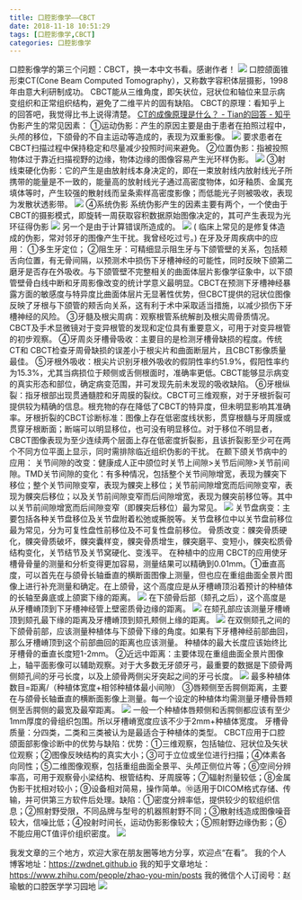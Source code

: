 ```yaml
---
title: 口腔影像学——CBCT
date: 2018-11-18 10:51:29
tags: [口腔影像学,CBCT]
categories: 口腔影像学
---
```

口腔影像学的第三个问题：CBCT，换一本中文书看。感谢作者！
![](https://zymblog-1258069789.cos.ap-chengdu.myqcloud.com/blog0020-kqyxx-cbct/01.jpg)
口腔颌面锥形束CT(Cone Beam Computed Tomography），又称数字容积体层摄影，1998年由意大利研制成功。
CBCT能从三维角度，即矢状位，冠状位和轴位来显示病变组织和正常组织结构，避免了二维平片的固有缺陷。
CBCT的原理：看知乎上的回答吧，我觉得比书上说得清楚。 [CT的成像原理是什么？ - Tian的回答 - 知乎 ](https://www.zhihu.com/question/24978900/answer/252728892)
伪影产生的常见因素：
①运动伪影：产生的原因主要是由于患者在拍照过程中，头颅的移位，下颌骨的不自主运动等造成的，表现为双重影像。
![](https://zymblog-1258069789.cos.ap-chengdu.myqcloud.com/blog0020-kqyxx-cbct/02.jpg)
要求患者在CBCT扫描过程中保持稳定和尽量减少投照时间来避免。
②位置伪影：指被投照物体过于靠近扫描视野的边缘，物体边缘的图像容易产生光环样伪影。
![](https://zymblog-1258069789.cos.ap-chengdu.myqcloud.com/blog0020-kqyxx-cbct/03.jpg)
③射线束硬化伪影：它的产生是由放射线本身决定的，即在一束放射线内放射线光子所携带的能量是不一致的，能量高的放射线光子通过高密度物体，如牙釉质、金属充填体等时，产生较强的散射线而呈条索样高密度影像；而低能光子则被吸收，表现为发散状透影带。
![](https://zymblog-1258069789.cos.ap-chengdu.myqcloud.com/blog0020-kqyxx-cbct/04.jpg)
④系统伪影 系统伪影产生的因素主要有两个，一个使由于CBCT的摄影模式，即旋转一周获取容积数据原始图像决定的，其可产生表现为光环征得伪影
![](https://zymblog-1258069789.cos.ap-chengdu.myqcloud.com/blog0020-kqyxx-cbct/05.jpg)
另一个是由于计算错误所造成的。
![](https://zymblog-1258069789.cos.ap-chengdu.myqcloud.com/blog0020-kqyxx-cbct/06.jpg)
( 临床上常见的是修复体造成的伪影，常对邻牙的图像产生干扰。我曾经吃过亏。)
在牙及牙周疾病中的应用：
①多生牙定位；
②阻生牙：可精细显示阻生牙与下颌管壁的关系，包括颊舌向位置，有无骨间隔，以预测术中损伤下牙槽神经的可能性，同时反映下颌第二磨牙是否存在外吸收。与下颌管壁不完整相关的曲面体层片影像学征象中，以下颌管壁骨白线中断和牙周影像改变的统计学意义最明显。CBCT在预测下牙槽神经暴露方面的敏感度与特异度比曲面体层片无显著性优势，但CBCT提供的冠状位图像反映了牙根与下颌管的颊舌向关系，这有利于术中采取适当措施，以减少损伤下牙槽神经的风险。
③牙髓及根尖周病：观察根管系统解剖及根尖周骨质情况。CBCT及手术显微镜对于变异根管的发现和定位具有重要意义，可用于对变异根管的初步观察。
④牙周炎牙槽骨吸收：主要目的是检测牙槽骨缺损的程度。传统CT和 CBCT检查牙周骨缺损的误差小于根尖片和曲面断层片，且CBCT影像质量最佳。
⑤牙根外吸收：根尖片识别牙根外吸收的假阴性率约51.9%，假阳性率约为15.3%，尤其当病损位于颊侧或舌侧根面时，准确率更低。CBCT能够显示病变的真实形态和部位，确定病变范围，并可发现先前未发现的吸收缺陷。
⑥牙根纵裂：指牙根部出现贯通髓腔和牙周膜的裂纹。CBCT可三维观察，对于牙根折裂可提供较为精确的信息。根充物的存在降低了CBCT的特异度，但未明显影响其准确率。牙根折裂的CBCT诊断标准：图像上存在低密度线状影，贯穿根髓与牙周膜或贯穿牙根断面；断端可以明显移位，也可没有明显移位。对于移位不明显者，CBCT图像表现为至少连续两个层面上存在低密度折裂影，且该折裂影至少可在两个不同方位平面上显示，同时需排除临近组织伪影的干扰。
在颞下颌关节病中的应用：
关节间隙的改变：健康成人正中颌位时关节上间隙>关节后间隙>关节前间隙。TMD关节间隙的变化：有多种情况，包括整个关节间隙增宽，表现为髁突下移位；整个关节间隙变窄，表现为髁突上移位；关节前间隙增宽而后间隙变窄，表现为髁突后移位；以及关节前间隙变窄而后间隙增宽，表现为髁突前移位等。其中以关节前间隙增宽而后间隙变窄（即髁突后移位）最为常见。
![](https://zymblog-1258069789.cos.ap-chengdu.myqcloud.com/blog0020-kqyxx-cbct/07.jpg)
关节盘病变：主要包括各种关节盘移位及关节盘附着松弛或撕脱等。关节盘移位中以关节盘前移位最为常见，分为可复性盘性前移位及不可复性盘前移位。
骨质改变：髁突骨质硬化，髁突骨质破坏，髁突囊样变，髁突骨质增生，髁突磨平、变短小，髁突松质骨结构变化，关节结节及关节窝硬化、变浅平。
在种植中的应用
CBCT的应用使牙槽骨骨量的测量和分析变得更加容易，测量结果可以精确到0.01mm。①垂直高度，可以首先在与颌骨长轴垂直的横断面图像上测量，但也应在重组曲面全景片图像上进行补充测量和确定。在上颌骨，这个高度应是从牙槽嵴顶沿着预计的种植体的长轴至鼻底或上颌窦下缘的距离。
![](https://zymblog-1258069789.cos.ap-chengdu.myqcloud.com/blog0020-kqyxx-cbct/08.jpg)
在下颌骨后部（颏孔之后），这个高度是从牙槽嵴顶到下牙槽神经管上壁密质骨边缘的距离。
![](https://zymblog-1258069789.cos.ap-chengdu.myqcloud.com/blog0020-kqyxx-cbct/09.jpg)
在颏孔部应该测量牙槽嵴顶到颏孔最下缘的距离及牙槽嵴顶到颏孔颊侧上缘的距离。
![](https://zymblog-1258069789.cos.ap-chengdu.myqcloud.com/blog0020-kqyxx-cbct/10.jpg)
在双侧颏孔之间的下颌骨前部，应该测量种植体与下颌骨下缘的角度。如果有下牙槽神经前部曲回，那么牙槽嵴顶到这个前部曲回的距离也应该测量。
种植体的最大长度应该始终比牙槽骨的垂直长度短1-2mm。
②近远中距离：主要体现在重组曲面全景片图像上，轴平面影像可以辅助观察。对于大多数无牙颌牙弓，最重要的数据是下颌骨两侧颏孔间的牙弓长度，以及上颌骨两侧尖牙突起之间的牙弓长度。
![](https://zymblog-1258069789.cos.ap-chengdu.myqcloud.com/blog0020-kqyxx-cbct/11.jpg)
最多种植体数目=距离/（种植体宽度+相邻种植体最小间隙）
③唇颊侧至舌腭侧距离，主要在与颌骨长轴垂直的横断面影像上测量。每一个设定的种植体均需测量牙槽骨唇颊侧至舌腭侧的最宽及最窄距离。
![](https://zymblog-1258069789.cos.ap-chengdu.myqcloud.com/blog0020-kqyxx-cbct/12.jpg)
一般一个种植体唇颊侧和舌腭侧都应该有至少1mm厚度的骨组织包围。所以牙槽嵴宽度应该不少于2mm+种植体宽度。
牙槽骨质量：分四类，二类和三类被认为是最适合于种植体的类型。
CBCT应用于口腔颌面部影像诊断中的优势与缺陷：优势：①三维观察，包括轴位、冠状位及矢状位观察；②图像反映结构的真实大小；③可于立位或坐位进行扫描；④体素各向同性；⑤二维图像观察，包括重组曲面全景平、头颅正侧位片等；⑥空间分辨率高，可用于观察骨小梁结构、根管结构、牙周膜等；⑦辐射剂量较低；⑧金属伪影干扰相对较小；⑨设备相对简易，操作简单。⑩适用于DICOM格式存储、传输，并可供第三方软件后处理。缺陷：①密度分辨率低，提供较少的软组织信息；②照射野受限，不同品牌与型号的机器照射野不同；③散射线造成图像噪音较大，信噪比低；④投射时间长，运动伪影影像较大；⑤照射野边缘伪影；⑥不能应用CT值评价组织密度。
![](https://zymblog-1258069789.cos.ap-chengdu.myqcloud.com/blog0020-kqyxx-cbct/13.jpg)

我发文章的三个地方，欢迎大家在朋友圈等地方分享，欢迎点“在看”。
我的个人博客地址：https://zwdnet.github.io
我的知乎文章地址： https://www.zhihu.com/people/zhao-you-min/posts
我的微信个人订阅号：赵瑜敏的口腔医学学习园地
![](https://zymblog-1258069789.cos.ap-chengdu.myqcloud.com/other/wx.jpg)

